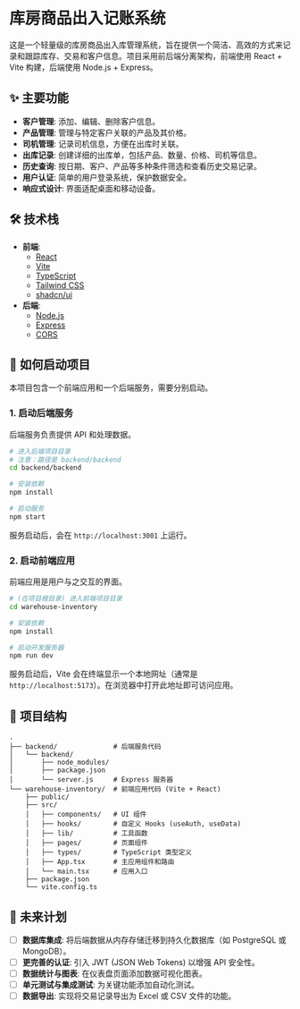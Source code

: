 # 库房商品出入记账系统

这是一个轻量级的库房商品出入库管理系统，旨在提供一个简洁、高效的方式来记录和跟踪库存、交易和客户信息。项目采用前后端分离架构，前端使用 React + Vite 构建，后端使用 Node.js + Express。

## ✨ 主要功能

- **客户管理**: 添加、编辑、删除客户信息。
- **产品管理**: 管理与特定客户关联的产品及其价格。
- **司机管理**: 记录司机信息，方便在出库时关联。
- **出库记录**: 创建详细的出库单，包括产品、数量、价格、司机等信息。
- **历史查询**: 按日期、客户、产品等多种条件筛选和查看历史交易记录。
- **用户认证**: 简单的用户登录系统，保护数据安全。
- **响应式设计**: 界面适配桌面和移动设备。

## 🛠️ 技术栈

- **前端**:
  - [React](https://react.dev/)
  - [Vite](https://vitejs.dev/)
  - [TypeScript](https://www.typescriptlang.org/)
  - [Tailwind CSS](https://tailwindcss.com/)
  - [shadcn/ui](https://ui.shadcn.com/)
- **后端**:
  - [Node.js](https://nodejs.org/)
  - [Express](https://expressjs.com/)
  - [CORS](https://expressjs.com/en/resources/middleware/cors.html)

## 🚀 如何启动项目

本项目包含一个前端应用和一个后端服务，需要分别启动。

### 1. 启动后端服务

后端服务负责提供 API 和处理数据。

```bash
# 进入后端项目目录
# 注意：路径是 backend/backend
cd backend/backend

# 安装依赖
npm install

# 启动服务
npm start
```

服务启动后，会在 `http://localhost:3001` 上运行。

### 2. 启动前端应用

前端应用是用户与之交互的界面。

```bash
# (在项目根目录) 进入前端项目目录
cd warehouse-inventory

# 安装依赖
npm install

# 启动开发服务器
npm run dev
```

服务启动后，Vite 会在终端显示一个本地网址（通常是 `http://localhost:5173`）。在浏览器中打开此地址即可访问应用。

## 📂 项目结构

```
.
├── backend/              # 后端服务代码
│   └── backend/
│       ├── node_modules/
│       ├── package.json
│       └── server.js     # Express 服务器
└── warehouse-inventory/  # 前端应用代码 (Vite + React)
    ├── public/
    ├── src/
    │   ├── components/   # UI 组件
    │   ├── hooks/        # 自定义 Hooks (useAuth, useData)
    │   ├── lib/          # 工具函数
    │   ├── pages/        # 页面组件
    │   ├── types/        # TypeScript 类型定义
    │   ├── App.tsx       # 主应用组件和路由
    │   └── main.tsx      # 应用入口
    ├── package.json
    └── vite.config.ts
```

## 📝 未来计划

- [ ] **数据库集成**: 将后端数据从内存存储迁移到持久化数据库（如 PostgreSQL 或 MongoDB）。
- [ ] **更完善的认证**: 引入 JWT (JSON Web Tokens) 以增强 API 安全性。
- [ ] **数据统计与图表**: 在仪表盘页面添加数据可视化图表。
- [ ] **单元测试与集成测试**: 为关键功能添加自动化测试。
- [ ] **数据导出**: 实现将交易记录导出为 Excel 或 CSV 文件的功能。